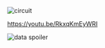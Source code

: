 ![circuit](https://github.com/user-attachments/assets/ef5d555b-f000-4ec1-ab64-59fea32be3ea)

https://youtu.be/RkxqKmEyWRI

![data spoiler](https://github.com/user-attachments/assets/fc929bcb-24b7-4ea5-bc57-d707b12f6f03)
